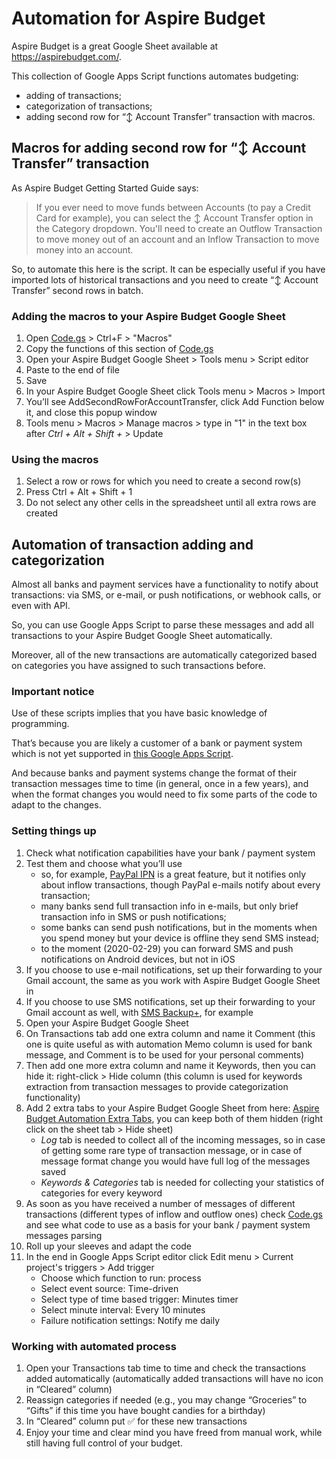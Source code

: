 # Automation for Aspire Budget

Aspire Budget is a great Google Sheet available at https://aspirebudget.com/.

This collection of Google Apps Script functions automates budgeting:
- adding of transactions;
- categorization of transactions;
- adding second row for “↕️ Account Transfer” transaction with macros.

## Macros for adding second row for “↕️ Account Transfer” transaction

As Aspire Budget Getting Started Guide says:
> If you ever need to move funds between Accounts (to pay a Credit Card for example), you can select the ↕️ Account Transfer option in the Category dropdown. You'll need to create an Outflow Transaction to move money out of an account and an Inflow Transaction to move money into an account.

So, to automate this here is the script. It can be especially useful if you have imported lots of historical transactions and you need to create “↕️ Account Transfer” second rows in batch.

### Adding the macros to your Aspire Budget Google Sheet

1. Open [Code.gs](Code.gs) > Ctrl+F > "Macros"
2. Copy the functions of this section of [Code.gs](Code.gs)
3. Open your Aspire Budget Google Sheet > Tools menu > Script editor
4. Paste to the end of file
5. Save
6. In your Aspire Budget Google Sheet click Tools menu > Macros > Import
7. You’ll see AddSecondRowForAccountTransfer, click Add Function below it, and close this popup window
8. Tools menu > Macros > Manage macros > type in "1" in the text box after *Ctrl + Alt + Shift +* > Update

### Using the macros

1. Select a row or rows for which you need to create a second row(s)
2. Press Ctrl + Alt + Shift + 1
3. Do not select any other cells in the spreadsheet until all extra rows are created

## Automation of transaction adding and categorization

Almost all banks and payment services have a functionality to notify about transactions: via SMS, or e-mail, or push notifications, or webhook calls, or even with API.

So, you can use Google Apps Script to parse these messages and add all transactions to your Aspire Budget Google Sheet automatically.

Moreover, all of the new transactions are automatically categorized based on categories you have assigned to such transactions before.

### Important notice

Use of these scripts implies that you have basic knowledge of programming.

That’s because you are likely a customer of a bank or payment system which is not yet supported in [this Google Apps Script](Code.gs).

And because banks and payment systems change the format of their transaction messages time to time (in general, once in a few years), and when the format changes you would need to fix some parts of the code to adapt to the changes.

### Setting things up

1. Check what notification capabilities have your bank / payment system
2. Test them and choose what you’ll use
   - so, for example, [PayPal IPN](https://developer.paypal.com/docs/ipn/) is a great feature, but it notifies only about inflow transactions, though PayPal e-mails notify about every transaction;
   - many banks send full transaction info in e-mails, but only brief transaction info in SMS or push notifications;
   - some banks can send push notifications, but in the moments when you spend money but your device is offline they send SMS instead;
   - to the moment (2020-02-29) you can forward SMS and push notifications on Android devices, but not in iOS
3. If you choose to use e-mail notifications, set up their forwarding to your Gmail account, the same as you work with Aspire Budget Google Sheet in
4. If you choose to use SMS notifications, set up their forwarding to your Gmail account as well, with [SMS Backup+](https://play.google.com/store/apps/details?id=com.zegoggles.smssync), for example
5. Open your Aspire Budget Google Sheet
6. On Transactions tab add one extra column and name it Comment (this one is quite useful as with automation Memo column is used for bank message, and Comment is to be used for your personal comments)
7. Then add one more extra column and name it Keywords, then you can hide it: right-click > Hide column (this column is used for keywords extraction from transaction messages to provide categorization functionality)
8. Add 2 extra tabs to your Aspire Budget Google Sheet from here: [Aspire Budget Automation Extra Tabs](https://docs.google.com/spreadsheets/d/1eoOGVff2VydL62S197weVrPZrSbDpNb0xqAvlVaM_WQ/view), you can keep both of them hidden (right click on the sheet tab > Hide sheet)
   - *Log* tab is needed to collect all of the incoming messages, so in case of getting some rare type of transaction message, or in case of message format change you would have full log of the messages saved
   - *Keywords & Categories* tab is needed for collecting your statistics of categories for every keyword
9. As soon as you have received a number of messages of different transactions (different types of inflow and outflow ones) check [Code.gs](Code.gs) and see what code to use as a basis for your bank / payment system messages parsing
10. Roll up your sleeves and adapt the code
11. In the end in Google Apps Script editor click Edit menu > Current project's triggers > Add trigger
    - Choose which function to run: process
    - Select event source: Time-driven
    - Select type of time based trigger: Minutes timer
    - Select minute interval: Every 10 minutes
    - Failure notification settings: Notify me daily

### Working with automated process

1. Open your Transactions tab time to time and check the transactions added automatically (automatically added transactions will have no icon in “Cleared” column)
2. Reassign categories if needed (e.g., you may change “Groceries” to “Gifts” if this time you have bought candies for a birthday)
3. In “Cleared” column put ✅ for these new transactions
4. Enjoy your time and clear mind you have freed from manual work, while still having full control of your budget.
